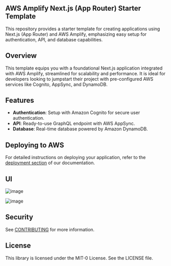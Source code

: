 ## AWS Amplify Next.js (App Router) Starter Template

This repository provides a starter template for creating applications using Next.js (App Router) and AWS Amplify, emphasizing easy setup for authentication, API, and database capabilities.

## Overview

This template equips you with a foundational Next.js application integrated with AWS Amplify, streamlined for scalability and performance. It is ideal for developers looking to jumpstart their project with pre-configured AWS services like Cognito, AppSync, and DynamoDB.

## Features

- **Authentication**: Setup with Amazon Cognito for secure user authentication.
- **API**: Ready-to-use GraphQL endpoint with AWS AppSync.
- **Database**: Real-time database powered by Amazon DynamoDB.

## Deploying to AWS

For detailed instructions on deploying your application, refer to the [deployment section](https://docs.amplify.aws/nextjs/start/quickstart/nextjs-app-router-client-components/#deploy-a-fullstack-app-to-aws) of our documentation.

## UI

![image](https://github.com/user-attachments/assets/91b2dbaf-1e06-4054-8d7f-73b236e9f410)

![image](https://github.com/user-attachments/assets/5ad94607-8158-4764-a6fc-178e4ac63a35)


## Security

See [CONTRIBUTING](CONTRIBUTING.md#security-issue-notifications) for more information.

## License

This library is licensed under the MIT-0 License. See the LICENSE file.
